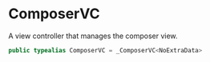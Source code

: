 # ComposerVC

A view controller that manages the composer view.

``` swift
public typealias ComposerVC = _ComposerVC<NoExtraData>
```
